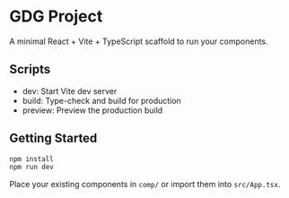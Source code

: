 # GDG Project

A minimal React + Vite + TypeScript scaffold to run your components.

## Scripts
- dev: Start Vite dev server
- build: Type-check and build for production
- preview: Preview the production build

## Getting Started
```bash
npm install
npm run dev
```

Place your existing components in `comp/` or import them into `src/App.tsx`.
